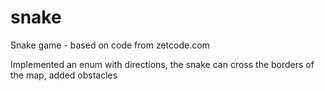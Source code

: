 # snake
Snake game - based on code from zetcode.com

Implemented an enum with directions,
the snake can cross the borders of the map,
added obstacles
